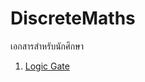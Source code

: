 # DiscreteMaths
เอกสารสำหรับนักศึกษา
1. [Logic Gate](https://academo.org/demos/logic-gate-simulator/)
